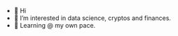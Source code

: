 - 👋 Hi
- 👀 I’m interested in data science, cryptos and finances.
- 🌱 Learning @ my own pace.

<!---
soyelsimo/soyelsimo is a ✨ special ✨ repository because its `README.md` (this file) appears on your GitHub profile.
You can click the Preview link to take a look at your changes.
--->
